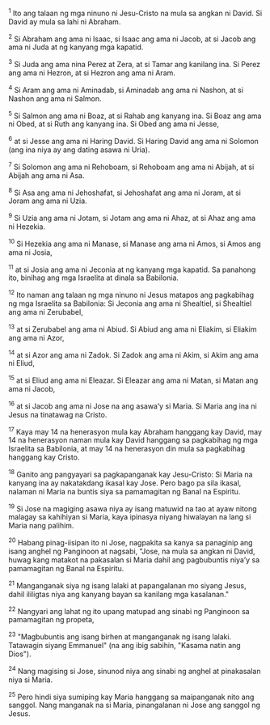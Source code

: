 <sup>1</sup>
Ito ang talaan ng mga ninuno ni Jesu-Cristo na mula sa angkan ni David. Si David ay mula sa lahi ni Abraham. 

<sup>2</sup>
Si Abraham ang ama ni Isaac, si Isaac ang ama ni Jacob, at si Jacob ang ama ni Juda at ng kanyang mga kapatid. 

<sup>3</sup>
Si Juda ang ama nina Perez at Zera, at si Tamar ang kanilang ina. Si Perez ang ama ni Hezron, at si Hezron ang ama ni Aram. 

<sup>4</sup>
Si Aram ang ama ni Aminadab, si Aminadab ang ama ni Nashon, at si Nashon ang ama ni Salmon. 

<sup>5</sup>
Si Salmon ang ama ni Boaz, at si Rahab ang kanyang ina. Si Boaz ang ama ni Obed, at si Ruth ang kanyang ina. Si Obed ang ama ni Jesse, 

<sup>6</sup>
at si Jesse ang ama ni Haring David. Si Haring David ang ama ni Solomon (ang ina niya ay ang dating asawa ni Uria). 

<sup>7</sup>
Si Solomon ang ama ni Rehoboam, si Rehoboam ang ama ni Abijah, at si Abijah ang ama ni Asa. 

<sup>8</sup>
Si Asa ang ama ni Jehoshafat, si Jehoshafat ang ama ni Joram, at si Joram ang ama ni Uzia. 

<sup>9</sup>
Si Uzia ang ama ni Jotam, si Jotam ang ama ni Ahaz, at si Ahaz ang ama ni Hezekia. 

<sup>10</sup>
Si Hezekia ang ama ni Manase, si Manase ang ama ni Amos, si Amos ang ama ni Josia, 

<sup>11</sup>
at si Josia ang ama ni Jeconia at ng kanyang mga kapatid. Sa panahong ito, binihag ang mga Israelita at dinala sa Babilonia. 

<sup>12</sup>
Ito naman ang talaan ng mga ninuno ni Jesus matapos ang pagkabihag ng mga Israelita sa Babilonia: Si Jeconia ang ama ni Shealtiel, si Shealtiel ang ama ni Zerubabel, 

<sup>13</sup>
at si Zerubabel ang ama ni Abiud. Si Abiud ang ama ni Eliakim, si Eliakim ang ama ni Azor, 

<sup>14</sup>
at si Azor ang ama ni Zadok. Si Zadok ang ama ni Akim, si Akim ang ama ni Eliud, 

<sup>15</sup>
at si Eliud ang ama ni Eleazar. Si Eleazar ang ama ni Matan, si Matan ang ama ni Jacob, 

<sup>16</sup>
at si Jacob ang ama ni Jose na ang asawaʼy si Maria. Si Maria ang ina ni Jesus na tinatawag na Cristo. 

<sup>17</sup>
Kaya may 14 na henerasyon mula kay Abraham hanggang kay David, may 14 na henerasyon naman mula kay David hanggang sa pagkabihag ng mga Israelita sa Babilonia, at may 14 na henerasyon din mula sa pagkabihag hanggang kay Cristo.

<sup>18</sup>
Ganito ang pangyayari sa pagkapanganak kay Jesu-Cristo: Si Maria na kanyang ina ay nakatakdang ikasal kay Jose. Pero bago pa sila ikasal, nalaman ni Maria na buntis siya sa pamamagitan ng Banal na Espiritu. 

<sup>19</sup>
Si Jose na magiging asawa niya ay isang matuwid na tao at ayaw nitong malagay sa kahihiyan si Maria, kaya ipinasya niyang hiwalayan na lang si Maria nang palihim. 

<sup>20</sup>
Habang pinag-iisipan ito ni Jose, nagpakita sa kanya sa panaginip ang isang anghel ng Panginoon at nagsabi, "Jose, na mula sa angkan ni David, huwag kang matakot na pakasalan si Maria dahil ang pagbubuntis niyaʼy sa pamamagitan ng Banal na Espiritu. 

<sup>21</sup>
Manganganak siya ng isang lalaki at papangalanan mo siyang Jesus, dahil ililigtas niya ang kanyang bayan sa kanilang mga kasalanan." 

<sup>22</sup>
Nangyari ang lahat ng ito upang matupad ang sinabi ng Panginoon sa pamamagitan ng propeta, 

<sup>23</sup>
"Magbubuntis ang isang birhen at manganganak ng isang lalaki. Tatawagin siyang Emmanuel" (na ang ibig sabihin, "Kasama natin ang Dios"). 

<sup>24</sup>
Nang magising si Jose, sinunod niya ang sinabi ng anghel at pinakasalan niya si Maria. 

<sup>25</sup>
Pero hindi siya sumiping kay Maria hanggang sa maipanganak nito ang sanggol. Nang manganak na si Maria, pinangalanan ni Jose ang sanggol ng Jesus.
